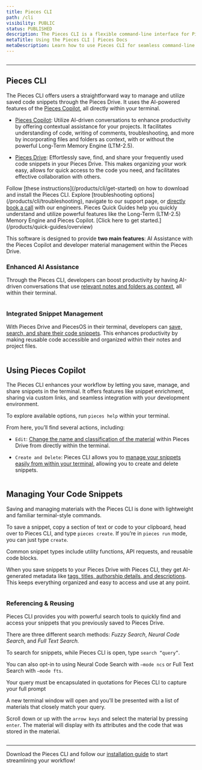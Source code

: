 ```yaml
---
title: Pieces CLI
path: /cli
visibility: PUBLIC
status: PUBLISHED
description: The Pieces CLI is a flexible command-line interface for Pieces that integrates smoothly with your development environment.
metaTitle: Using the Pieces CLI | Pieces Docs
metaDescription: Learn how to use Pieces CLI for seamless command-line integration, allowing you to save, retrieve, and manage code snippets efficiently.
---
```


<Image src="https://storage.googleapis.com/hashnode_product_documentation_assets/cli_assets/CLI_MAIN/pieces_cli_banner.png" alt="" align="center" fullwidth="true" />

***

## Pieces CLI

The Pieces CLI offers users a straightforward way to manage and utilize saved code snippets through the Pieces Drive. It uses the AI-powered features of the [Pieces Copilot](/products/cli/copilot), all directly within your terminal.

* [Pieces Copilot](/products/cli/copilot): Utilize AI-driven conversations to enhance productivity by offering contextual assistance for your projects. It facilitates understanding of code, writing of comments, troubleshooting, and more by incorporating files and folders as context, with or without the powerful Long-Term Memory Engine (LTM-2.5).

* [Pieces Drive](/products/cli/drive): Effortlessly save, find, and share your frequently used code snippets in your Pieces Drive. This makes organizing your work easy, allows for quick access to the code you need, and facilitates effective collaboration with others.

<CardGroup cols={2}>
  <Card title="Getting Started" image="https://cdn.hashnode.com/res/hashnode/image/upload/v1745331342247/687c66b0-ac65-412f-a9e0-39e6ac00c93b.png">
    Follow [these instructions](/products/cli/get-started) on how to download and install the Pieces CLI.
  </Card>

  <Card title="Support & Troubleshooting" image="https://cdn.hashnode.com/res/hashnode/image/upload/v1745331350108/c3c9ac64-c629-447a-a8fc-307d1f8f297b.webp">
    Explore [troubleshooting options](/products/cli/troubleshooting), navigate to our support page, or <a target="_blank" href="https://calendar.google.com/calendar/u/0/appointments/schedules/AcZssZ22WJ2Htd2wRMJhueCNYc0xbFBFCAN-khijcuoXACd_Uux3wIhgZeGkzDRcqD3teamAI-CwCHpr">directly book a call</a> with our engineers.
  </Card>
</CardGroup>

<Card title="Learn More with Quick Guides" image="https://cdn.hashnode.com/res/hashnode/image/upload/v1747065928779/0f8466fc-9daf-4c91-87ba-f596cd1cd6d3.png">
  Pieces Quick Guides help you quickly understand and utilize powerful features like the Long-Term (LTM-2.5) Memory Engine and Pieces Copilot. [Click here to get started.](/products/quick-guides/overview)
</Card>

This software is designed to provide **two main features**: AI Assistance with the Pieces Copilot and developer material management within the Pieces Drive.

### Enhanced AI Assistance

Through the Pieces CLI, developers can boost productivity by having AI-driven conversations that use [relevant notes and folders as context](/products/cli/copilot/chat), all within their terminal.

<Image src="https://storage.googleapis.com/hashnode_product_documentation_assets/cli_assets/pieces_copilot/chat/pieces_context_chat.gif" alt="" align="center" fullwidth="true" />

### Integrated Snippet Management

With Pieces Drive and PiecesOS in their terminal, developers can [save, search, and share their code snippets](/products/cli/drive). This enhances productivity by making reusable code accessible and organized within their notes and project files.

<Image src="https://storage.googleapis.com/hashnode_product_documentation_assets/cli_assets/CLI_MAIN/pieces_drive_list.png" alt="" align="center" fullwidth="true" />

## Using Pieces Copilot

The Pieces CLI enhances your workflow by letting you save, manage, and share snippets in the terminal. It offers features like snippet enrichment, sharing via custom links, and seamless integration with your development environment.

To explore available options, run `pieces help` within your terminal.

From here, you’ll find several actions, including:

* `Edit`: [Change the name and classification of the material](/products/cli/drive/edit-and-update) within Pieces Drive from directly within the terminal.

* `Create and Delete`: Pieces CLI allows you to [manage your snippets easily from within your terminal](/products/cli/drive/saving-materials), allowing you to create and delete snippets.

<Image src="https://storage.googleapis.com/hashnode_product_documentation_assets/cli_assets/CLI_MAIN/edit_command.png" alt="" align="center" fullwidth="true" />

## Managing Your Code Snippets

Saving and managing materials with the Pieces CLI is done with lightweight and familiar terminal-style commands.

To save a snippet, copy a section of text or code to your clipboard, head over to Pieces CLI, and type `pieces create`. If you’re in `pieces run` mode, you can just type `create`.

<Callout type="tip">
  Common snippet types include utility functions, API requests, and reusable code blocks.
</Callout>

When you save snippets to your Pieces Drive with Pieces CLI, they get AI-generated metadata like [tags, titles, authorship details, and descriptions](/products/cli/drive/save-snippets#whats-stored-when-you-save-a-snippet). This keeps everything organized and easy to access and use at any point.

<Image src="https://storage.googleapis.com/hashnode_product_documentation_assets/cli_assets/CLI_MAIN/snippet_content.png" alt="" align="center" fullwidth="true" />

### Referencing & Reusing

Pieces CLI provides you with powerful search tools to quickly find and access your snippets that you previously saved to Pieces Drive.

There are three different search methods: *Fuzzy Search*, *Neural Code Search*, and *Full Text Search.*

To search for snippets, while Pieces CLI is open, type `search “query”`.

You can also opt-in to using Neural Code Search with `—mode ncs` or Full Text Search with `—mode fts`.

<Callout type="info">
  Your query must be encapsulated in quotations for Pieces CLI to capture your full prompt
</Callout>

A new terminal window will open and you’ll be presented with a list of materials that closely match your query.

Scroll down or up with the `arrow keys` and select the material by pressing `enter`. The material will display with its attributes and the code that was stored in the material.

<Image src="https://storage.googleapis.com/hashnode_product_documentation_assets/cli_assets/CLI_MAIN/ncs_search_results.png" alt="" align="center" fullwidth="true" />

***

Download the Pieces CLI and follow our [installation guide](/products/cli/get-started) to start streamlining your workflow!